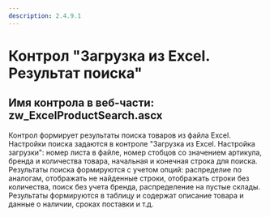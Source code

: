 ```yaml
---
description: 2.4.9.1
---
```


# Контрол "Загрузка из Excel. Результат поиска"

## Имя контрола в веб-части: zw\_ExcelProductSearch.ascx

Контрол формирует результаты поиска товаров из файла Excel. Настройки поиска задаются в контроле "Загрузка из Excel. Настройка загрузки": номер листа в файле, номер стобцов со значением артикула, бренда и количества товара, начальная и конечная строка для поиска. Результаты поиска формируются с учетом опций: распределие по аналогам, отображать не найденные строки, отображать строки без количества, поиск без учета бренда, распределение на пустые склады. Результаты формируются в таблицу и содержат описание товара и данные о наличии, сроках поставки и т.д.

